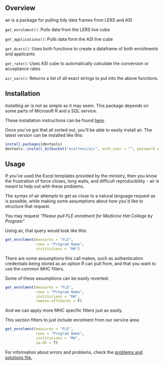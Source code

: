 Overview
---------

air is a package for pulling tidy data frames from LERS and ASI

`get_enrolment()`: Pulls data from the LERS live cube

`get_applications()`: Pulls data form the ASI live cube

`get_dcars()`: Uses both functions to create a dataframe of both enrollments and applicants

`get_rate()`: Uses ASI cube to automatically calculate the conversion or acceptance rates

`air_vars()`: Returns a list of all exact strings to put into the above functions.


Installation
------------

Installing air is not as simple as it may seem. This package depends on some parts of Microsoft R and a SQL service.

These installation instructions can be found [here](https://docs.microsoft.com/en-us/machine-learning-server/r-client/install-on-windows).

Once you've got that all sorted out, you'll be able to easily install air. The latest version can be installed like this:

``` R
install.packages(devtools)
devtools::install_bitbucket("ecortens/air", auth_user = "", password = "")
```

Usage
------------

If you've used the Excel templates provided by the ministry, then you know the frustration of force closes, long waits, and difficult reproducibility - air is meant to help out with these problems. 

The syntax of air attempts to get as close to a natural language request as is possible, while making some assumptions about how you'd like to structure that request.

You may request *"Please pull FLE enrolment for Medicine Hat College by Program"*

Using air, that query would look like this:
``` R
get_enrolment(measures = "FLE",
              rows = "Program Name",
              institutions = "MH")
```

There are some assumptions this call makes, such as authentication credentials being stored as an option R can pull from, and that you want to use the common MHC filters. 

Some of these assumptions can be easily reverted:
``` R
get_enrolment(measures = "FLE",
              rows = "Program Name", 
              institutions = "MH", 
              remove.offshores = F)
```

And we can apply more MHC specific filters just as easily. 

This section filters to just include enrolment from our service area:
``` R
get_enrolment(measures = "FLE",
              rows = "Program Name", 
              institutions = "MH", 
              sa.mh = T)
```

For information about errors and problems, check the [problems and solutions file.](file:///Q:/StrategicResearch/Rules%20and%20Procedures%20Folder/Checklists%20and%20procedures/Procedure%20Manual/Data%20Analysis/Pages/issues.html#air)
